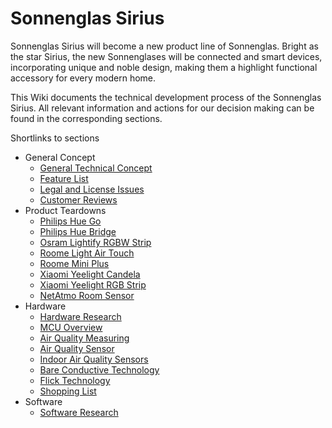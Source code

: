 # Sonnenglas Sirius

Sonnenglas Sirius will become a new product line of Sonnenglas.
Bright as the star Sirius, the new Sonnenglases will be connected and smart devices, incorporating unique and noble design, making them a highlight functional accessory for every modern home.

This Wiki documents the technical development process of the Sonnenglas Sirius. All relevant information and actions for our decision making can be found in the corresponding sections. 

Shortlinks to sections

- General Concept
    - [General Technical Concept](General/Conceptional_Research)
    - [Feature List](General/Feature_List)
    - [Legal and License Issues](General/License_and_Legal_Issues)
    - [Customer Reviews](General/Customer_Reviews)
- Product Teardowns
    - [Philips Hue Go](Teardown/Philips_Hue_Go) 
    - [Philips Hue Bridge](Teardown/Philips_Hue_Bridge)
    - [Osram Lightify RGBW Strip](Teardown/Osram_Lightify)
    - [Roome Light Air Touch](Teardown/Roome_Light_Air_Touch)
    - [Roome Mini Plus](Teardown/Roome_Mini_Plus)
    - [Xiaomi Yeelight Candela](Teardown/Yeelight_Candela)
    - [Xiaomi Yeelight RGB Strip](Teardown/Yeelight_Light_Strip)
     - [NetAtmo Room Sensor](Teardown/NetAtmo)
- Hardware
    - [Hardware Research](Hardware/Hardware_Research)
    - [MCU Overview](Hardware/MCU_Overview)
    - [Air Quality Measuring](Hardware/Air_Quality_Measuring)
    - [Air Quality Sensor](Hardware/Air_Quality_Sensor)
    - [Indoor Air Quality Sensors](Hardware/Indoor_Air_Quality_Sensors)
    - [Bare Conductive Technology](Hardware/Bare_Conductive)
    - [Flick Technology](Hardware/Flick)
    - [Shopping List](Hardware/Shopping_List)
- Software
    - [Software Research](Software/Software_Research)
